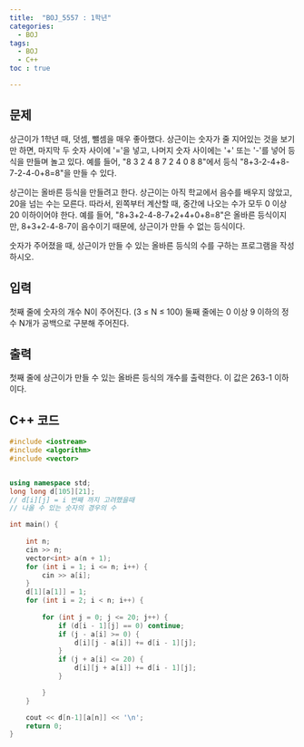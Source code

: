 ```yaml
---
title:  "BOJ_5557 : 1학년"
categories: 
  - BOJ
tags:
  - BOJ
  - C++
toc : true

---
```



## 문제

상근이가 1학년 때, 덧셈, 뺄셈을 매우 좋아했다. 상근이는 숫자가 줄 지어있는 것을 보기만 하면, 마지막 두 숫자 사이에 '='을 넣고, 나머지 숫자 사이에는 '+' 또는 '-'를 넣어 등식을 만들며 놀고 있다. 예를 들어, "8 3 2 4 8 7 2 4 0 8 8"에서 등식 "8+3-2-4+8-7-2-4-0+8=8"을 만들 수 있다.

상근이는 올바른 등식을 만들려고 한다. 상근이는 아직 학교에서 음수를 배우지 않았고, 20을 넘는 수는 모른다. 따라서, 왼쪽부터 계산할 때, 중간에 나오는 수가 모두 0 이상 20 이하이어야 한다. 예를 들어, "8+3+2-4-8-7+2+4+0+8=8"은 올바른 등식이지만, 8+3+2-4-8-7이 음수이기 때문에, 상근이가 만들 수 없는 등식이다.

숫자가 주어졌을 때, 상근이가 만들 수 있는 올바른 등식의 수를 구하는 프로그램을 작성하시오.

## 입력

첫째 줄에 숫자의 개수 N이 주어진다. (3 ≤ N ≤ 100) 둘째 줄에는 0 이상 9 이하의 정수 N개가 공백으로 구분해 주어진다.

## 출력

첫째 줄에 상근이가 만들 수 있는 올바른 등식의 개수를 출력한다. 이 값은 263-1 이하이다.


## C++ 코드
```c++
#include <iostream>
#include <algorithm>
#include <vector>


using namespace std;
long long d[105][21];
// d[i][j] = i 번째 까지 고려했을때
// 나올 수 있는 숫자의 경우의 수

int main() {
	
	int n;
	cin >> n;
	vector<int> a(n + 1);
	for (int i = 1; i <= n; i++) {
		cin >> a[i];
	}
	d[1][a[1]] = 1;
	for (int i = 2; i < n; i++) {
		
		for (int j = 0; j <= 20; j++) {
			if (d[i - 1][j] == 0) continue;
			if (j - a[i] >= 0) {
				d[i][j - a[i]] += d[i - 1][j];
			}
			if (j + a[i] <= 20) {
				d[i][j + a[i]] += d[i - 1][j];
			}

		}
	}

	cout << d[n-1][a[n]] << '\n';
	return 0;
}

```

